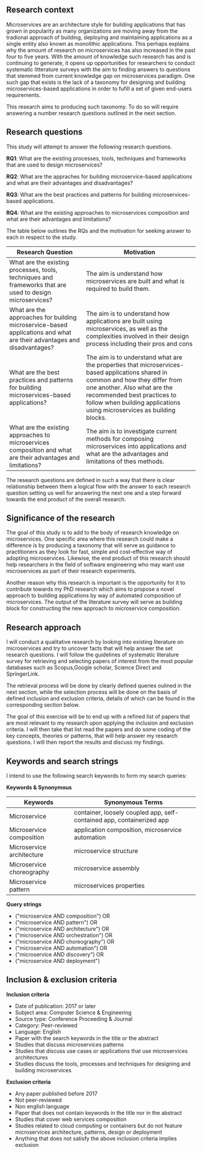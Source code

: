 ## Research context

Microservices are an architecture style for building applications that has grown in popularity as many organizations are moving away from the tradional approach of building, deploying and maintaining applications as a single entity also known as monolithic applications. This perhaps explains why the amount of research on microservices has also increased in the past four to five years. With the amount of knowledge such research has and is continuing to generate, it opens up opportunities for researchers to conduct systematic litterature surveys with the aim to finding answers to questions that stemmed from current knowledge gap on microservices paradigm. One such gap that exists is the lack of a taxonomy for designing and building microservices-based applications in order to fufill a set of given end-users requirements. 

This research aims to producing such taxonomy. To do so will require answering a number research questions outlined in the next section.


## Research questions

This study will attempt to answer the following research questions.

**RQ1**: What are the existing processes, tools, techniques and frameworks that are used to design microservices?

**RQ2**: What are the appraches for building microservice-based applications and what are their advantages and disadvantages?

**RQ3**: What are the best practices and patterns for building microservices-based applications.

**RQ4**: What are the existing approaches to microservices composition and what are their advantages and limitations? 

The table below outlines the RQs and the motivation for seeking answer to each in respect to the study.

| Research Question                                                                                                     | Motivation                                                                                                                                                                                                                                                              |
|-----------------------------------------------------------------------------------------------------------------------|-------------------------------------------------------------------------------------------------------------------------------------------------------------------------------------------------------------------------------------------------------------------------|
| What are the existing processes, tools, techniques and frameworks that are used to design microservices?              | The aim is understand how microservices are built and what is required to build them.                                                                                                                                                                                   |
| What are the approaches for building microservice-based applications and what are their advantages and disadvantages? | The aim is to understand how applications are built using microservices, as well as the complexities involved in their design process including their pros and cons                                                                                                     |
| What are the best practices and patterns for building microservices-based applications?                               | The aim is to understand what are the properties that microservices-based applications shared in common and how they differ from one another. Also what are the recommended best practices to follow when building applications using microservices as building blocks. |
| What are the existing approaches to microservices composition and what are their advantages and limitations?          | The aim is to investigate current methods for composing microservices into applications and what are the advantages and limitations of thes methods.                                                                                                                    |

The research questions are defined in such a way that there is clear relationship between them a logical flow with the answer to each research question setting us well for answering the next one and a step forward towards the end product of the overall research. 

## Significance of the research

The goal of this study is to add to the body of research knowledge on microservices. One specific area where this research could make a difference is by producing a taxonomy that will serve as guidance to practitioners as they look for fast, simple and cost-effective way of adopting microservices. Likewise, the end product of this research should help researchers in the field of software engineering who may want use microservices as part of their research experiments. 

Another reason why this research is important is the opportunity for it to contribute towards my PhD research which aims to propose a novel approach to building applications by way of automated composition of microservices. The output of the literature survey will serve as building block for constructing the new approach to microservice composition. 

## Research approach

I will conduct a qualitative research by looking into existing literature on microservices and try to uncover facts that will help answer the set research questions. I will follow the guidelines of systematic literature survey for retrieving and selecting papers of interest from the most popular databases such as Scopus,Google scholar, Science Direct and SpringerLink. 

The retrieval process will be done by clearly defined queries oulined in the next section, while the selection process will be done on the basis of defined inclusion and exclusion criteria, details of which can be found in the corresponding section below. 

The goal of this exercise will be to end up with a refined list of papers that are most relevant to my research upon applying the inclusion and exclusion criteria. I will then take that list read the papers and do some coding of the key concepts, theories or patterns, that will help answer my research questions. I will then report the results and discuss my findings. 

## Keywords and search strings

I intend to use the following search keywords to form my search queries:

**Keywords & Synonymous**

| Keywords                  | Synonymous Terms                                                      |
|---------------------------|-----------------------------------------------------------------------|
| Microservice              | container, loosely coupled app, self-contained app, containerized app |
| Microservice composition  | application composition, microservice automation                      |
| Microservice architecture | microservice structure                                                |
| Microservice choreography | microservice assembly                                                 |
| Microservice pattern      | microservices properties                                              |

**Query strings**

- ("microservice AND composition") OR 
- ("microservice AND pattern") OR 
- ("microservice AND architecture") OR 
- ("microservice AND orchestration") OR 
- ("microservice AND choreography") OR 
- ("microservice AND automation") OR 
- ("microservice AND discovery") OR 
- ("microservice AND deployment")

## Inclusion & exclusion criteria

**Inclusion criteria**

- Date of publication: 2017 or later
- Subject area: Computer Science & Engineering
- Source type: Conference Proceeding & Journal
- Category: Peer-reviewed
- Language: English
- Paper with the search keywords in the title or the abstract
- Studies that discuss microservices patterns
- Studies that discuss use cases or applications that use microservices architectures
- Studies discuss the tools, processes and techniques for designing and building microservices

**Exclusion criteria**

- Any paper published before 2017
- Not peer-reviewed
- Non english language
- Paper that does not contain keywords in the title nor in the abstract
- Studies that cover web services composition
- Studies related to cloud computing or containers but do not feature microservices architecture, patterns, design or deployment
- Anything that does not satisfy the above inclusion criteria implies exclusion
